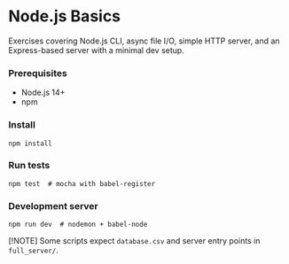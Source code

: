 # Node.js Basics

Exercises covering Node.js CLI, async file I/O, simple HTTP server, and an Express-based server with a minimal dev setup.

### Prerequisites

- Node.js 14+
- npm

### Install

```
npm install
```

### Run tests

```
npm test  # mocha with babel-register
```

### Development server

```
npm run dev  # nodemon + babel-node
```

[!NOTE]
Some scripts expect `database.csv` and server entry points in `full_server/`.
